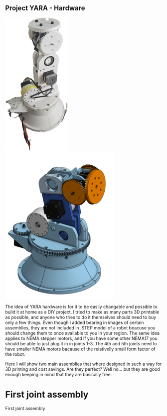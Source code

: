 ## Project YARA - Hardware

 <img src="https://github.com/aSrki/YARA-Hardware/blob/main/YARA.png?raw=true" width="200" /> <img src="https://github.com/aSrki/YARA-Hardware/blob/main/RobotAssembly.png?raw=true" width="350" />

The idea of YARA hardware is for it to be easily changable and possible to build it at home as a DIY project. 
I tried to make as many parts 3D printable as possible, and anyone who tries to do it themselves should need to buy only a few things. 
Even though i added bearing in images of certain assemblies, they are not included in .STEP model of a robot beacuse you should change
them to once available to you in your region. The same idea applies to NEMA stepper motors, and if you have some other NEMA17 you should be able to just plug it in in joints 1-3.
The 4th and 5th joints need to have smaller NEMA motors bacause of the relativelly small form factor of the robot.

Here I will show two main assemblies that where designed in such a way for 3D printing and cost savings. Are they perfect? Well no... but they are good enough keeping in mind that they are basically free.

# First joint assembly
First joint assembly 
